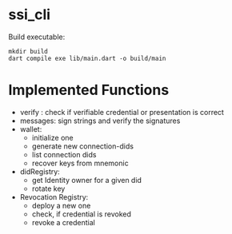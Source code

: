 # ssi_cli

Build executable: 
```
mkdir build
dart compile exe lib/main.dart -o build/main
```

# Implemented Functions
- verify : check if verifiable credential or presentation is correct
- messages: sign strings and verify the signatures
- wallet: 
    - initialize one 
    - generate new connection-dids
    - list connection dids
    - recover keys from mnemonic
- didRegistry: 
    - get Identity owner for a given did
    - rotate key
- Revocation Registry:
    - deploy a new one
    - check, if credential is revoked
    - revoke a credential
